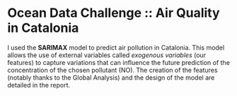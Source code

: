 # Ocean Data Challenge :: Air Quality in Catalonia

I used the **SARIMAX** model to predict air pollution in Catalonia.  This model allows the use of external variables called *exogenous variables* (our features) to capture variations that can influence the future prediction of the concentration of the chosen pollutant (NO). The creation of the features (notably thanks to the Global Analysis) and the design of the model are detailed in the report.
